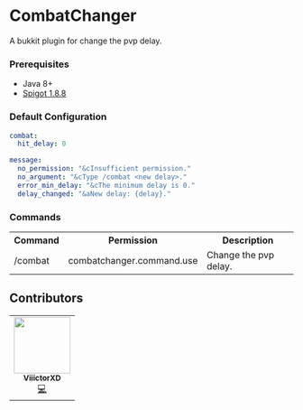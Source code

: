 # CombatChanger
A bukkit plugin for change the pvp delay.

### Prerequisites
* Java 8+
* [Spigot 1.8.8](https://cdn.getbukkit.org/spigot/spigot-1.8.8-R0.1-SNAPSHOT-latest.jar)

### Default Configuration
```yml
combat:
  hit_delay: 0

message:
  no_permission: "&cInsufficient permission."
  no_argument: "&cType /combat <new delay>."
  error_min_delay: "&cThe minimum delay is 0."
  delay_changed: "&aNew delay: {delay}."
```

### Commands
<table>
 <tr>
  <th>Command</th>
  <th>Permission</th>
  <th>Description</th>
 </tr>
 <tr>
  <td>/combat <new delay></td>
  <td>combatchanger.command.use</td>
  <td>Change the pvp delay.</td>
 </tr>
</table>

## Contributors
<table>
  <tr>
    <td align="center"><a href="https://github.com/ViiictorXD">
<img src="https://avatars3.githubusercontent.com/u/38568440?v=4" width="100px;" alt=""/><br /><sub><b>ViiictorXD</b></sub></a><br /><a href="https://github.com/ViiictorXD/CombatChanger/commits?author=ViiictorXD" title="Code">💻</a></td>
  </tr>
</table>

